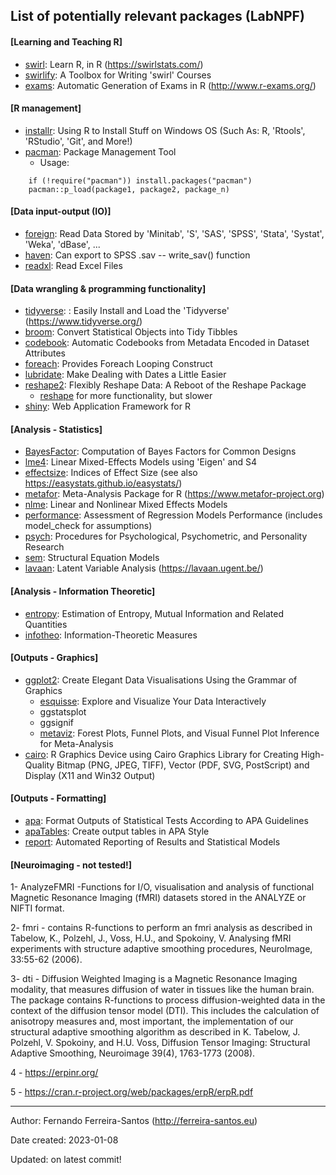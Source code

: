 ## List of potentially relevant packages (LabNPF)


#### [Learning and Teaching R]

* [swirl](https://cran.r-project.org/web/packages/swirl/index.html): Learn R, in R (https://swirlstats.com/)
* [swirlify](https://cran.r-project.org/web/packages/swirlify/index.html): A Toolbox for Writing 'swirl' Courses
* [exams](https://cran.r-project.org/web/packages/exams/index.html): Automatic Generation of Exams in R (http://www.r-exams.org/)

#### [R management]
* [installr](https://cran.r-project.org/web/packages/installr): Using R to Install Stuff on Windows OS (Such As: R, 'Rtools', 'RStudio', 'Git', and More!)
* [pacman](https://cran.r-project.org/web/packages/pacman/): Package Management Tool
  * Usage:
```
    if (!require("pacman")) install.packages("pacman")
    pacman::p_load(package1, package2, package_n)
```

#### [Data input-output (IO)]

* [foreign](https://cran.r-project.org/web/packages/foreign/): Read Data Stored by 'Minitab', 'S', 'SAS', 'SPSS', 'Stata', 'Systat', 'Weka', 'dBase', ...
* [haven](): Can export to SPSS .sav -- write_sav() function
* [readxl](https://cran.r-project.org/web/packages/readxl/): Read Excel Files


#### [Data wrangling & programming functionality]

* [tidyverse](https://cran.r-project.org/web/packages/tidyverse/): : Easily Install and Load the 'Tidyverse' (https://www.tidyverse.org/)
* [broom](https://cran.r-project.org/web/packages/broom/): Convert Statistical Objects into Tidy Tibbles
* [codebook](https://cran.r-project.org/web/packages/codebook/): Automatic Codebooks from Metadata Encoded in Dataset Attributes
* [foreach](https://cran.r-project.org/web/packages/foreach/): Provides Foreach Looping Construct
* [lubridate](https://cran.r-project.org/web/packages/lubridate/): Make Dealing with Dates a Little Easier
* [reshape2](https://cran.r-project.org/web/packages/reshape2/): Flexibly Reshape Data: A Reboot of the Reshape Package
  * [reshape](https://cran.r-project.org/web/packages/reshape/) for more functionality, but slower
* [shiny](https://cran.r-project.org/web/packages/shiny/): Web Application Framework for R


#### [Analysis - Statistics]

* [BayesFactor](https://cran.r-project.org/web/packages/BayesFactor/): Computation of Bayes Factors for Common Designs
* [lme4](https://cran.r-project.org/web/packages/lme4/): Linear Mixed-Effects Models using 'Eigen' and S4
* [effectsize](https://cran.r-project.org/web/packages/effectsize/): Indices of Effect Size (see also https://easystats.github.io/easystats/)
* [metafor](https://cran.r-project.org/web/packages/metafor/): Meta-Analysis Package for R (https://www.metafor-project.org)
* [nlme](https://cran.r-project.org/web/packages/nlme/): Linear and Nonlinear Mixed Effects Models
* [performance](https://cran.r-project.org/web/packages/performance/): Assessment of Regression Models Performance (includes model_check for assumptions)
* [psych](https://cran.r-project.org/web/packages/psych/): Procedures for Psychological, Psychometric, and Personality Research
* [sem](https://cran.r-project.org/web/packages/sem): Structural Equation Models
* [lavaan](https://cran.r-project.org/web/packages/lavaan/): Latent Variable Analysis (https://lavaan.ugent.be/)


#### [Analysis - Information Theoretic]

* [entropy](https://cran.r-project.org/web/packages/entropy/): Estimation of Entropy, Mutual Information and Related Quantities
* [infotheo](https://cran.r-project.org/web/packages/infotheo/): Information-Theoretic Measures


#### [Outputs - Graphics]

* [ggplot2](https://cran.r-project.org/web/packages/ggplot2): Create Elegant Data Visualisations Using the Grammar of Graphics
  * [esquisse](https://cran.r-project.org/web/packages/esquisse/): Explore and Visualize Your Data
  Interactively
  * ggstatsplot
  * ggsignif
  * [metaviz](https://cran.r-project.org/web/packages/metaviz/index.html): Forest Plots, Funnel Plots, and Visual Funnel Plot Inference for Meta-Analysis
* [cairo](https://cran.r-project.org/web/packages/Cairo/index.html): R Graphics Device using Cairo Graphics Library for Creating High-Quality Bitmap (PNG, JPEG, TIFF), Vector (PDF, SVG, PostScript) and Display (X11 and Win32 Output)


#### [Outputs - Formatting]

* [apa](https://cran.r-project.org/web/packages/apa/index.html): Format Outputs of Statistical Tests According to APA Guidelines
* [apaTables](https://dstanley4.github.io/apaTables/articles/apaTables.html): Create output tables in APA Style
* [report](https://cran.r-project.org/web/packages/report/index.html): Automated Reporting of Results and Statistical Models



#### [Neuroimaging - not tested!]

1- AnalyzeFMRI -Functions for I/O, visualisation and analysis of 
functional Magnetic Resonance Imaging (fMRI) datasets stored in the 
ANALYZE or NIFTI format. 

2- fmri - contains R-functions to perform an fmri analysis as described 
in Tabelow, K., Polzehl, J., Voss, H.U., and Spokoiny, V. Analysing fMRI 
experiments with structure adaptive smoothing procedures, NeuroImage, 
33:55-62 (2006).

3- dti - Diffusion Weighted Imaging is a Magnetic Resonance Imaging 
modality, that measures diffusion of water in tissues like the human 
brain. The package contains R-functions to process diffusion-weighted 
data in the context of the diffusion tensor model (DTI). This includes 
the calculation of anisotropy measures and, most important, the 
implementation of our structural adaptive smoothing algorithm as 
described in K. Tabelow, J. Polzehl, V. Spokoiny, and H.U. Voss, 
Diffusion Tensor Imaging: Structural Adaptive Smoothing, Neuroimage 
39(4), 1763-1773 (2008).

4 - https://erpinr.org/

5 - https://cran.r-project.org/web/packages/erpR/erpR.pdf


---

Author: Fernando Ferreira-Santos (http://ferreira-santos.eu)

Date created: 2023-01-08

Updated: on latest commit!

